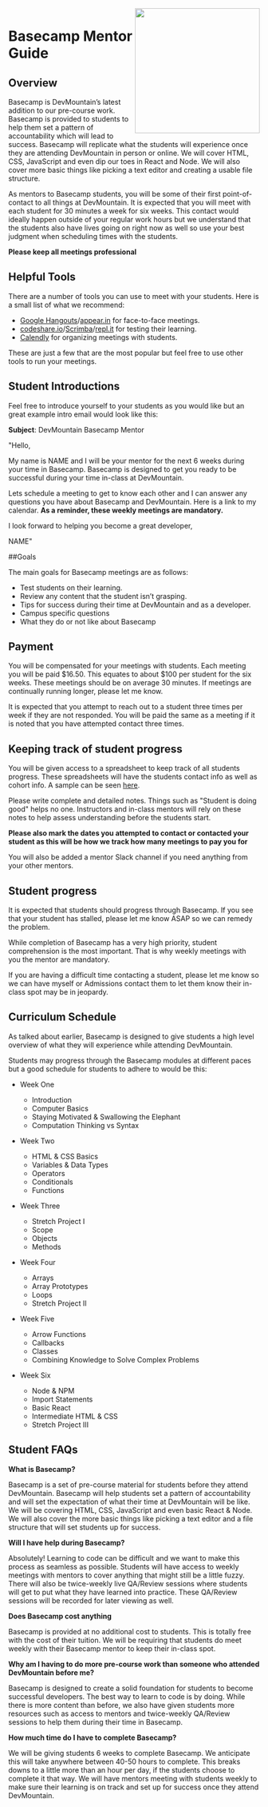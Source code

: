 <img src="https://devmounta.in/img/logowhiteblue.png" width="250" align="right">

# Basecamp Mentor Guide

## Overview

Basecamp is DevMountain’s latest addition to our pre-course work. Basecamp is provided to students to help them set a pattern of accountability which will lead to success. Basecamp will replicate what the students will experience once they are attending DevMountain in person or online. We will cover HTML, CSS, JavaScript and even dip our toes in React and Node. We will also cover more basic things like picking a text editor and creating a usable file structure.

As mentors to Basecamp students, you will be some of their first point-of-contact to all things at DevMountain. It is expected that you will meet with each student for 30 minutes a week for six weeks. This contact would ideally happen outside of your regular work hours but we understand that the students also have lives going on right now as well so use your best judgment when scheduling times with the students.

**Please keep all meetings professional**

## Helpful Tools

There are a number of tools you can use to meet with your students. Here is a small list of what we recommend:

* [Google Hangouts](https://hangouts.google.com/)/[appear.in](https://appear.in/) for face-to-face meetings.
* [codeshare.io](https://codeshare.io/)/[Scrimba](https://scrimba.com/)/[repl.it](https://repl.it/) for testing their learning.
* [Calendly](https://calendly.com/) for organizing meetings with students.

These are just a few that are the most popular but feel free to use other tools to run your meetings.

## Student Introductions

Feel free to introduce yourself to your students as you would like but an great example intro email would look like this:

**Subject**: DevMountain Basecamp Mentor

"Hello,

My name is NAME and I will be your mentor for the next 6 weeks during your time in Basecamp. Basecamp is designed to get you ready to be successful during your time in-class at DevMountain.

Lets schedule a meeting to get to know each other and I can answer any questions you have about Basecamp and DevMountain. Here is a link to my calendar. **As a reminder, these weekly meetings are mandatory.**

I look forward to helping you become a great developer,

NAME"

##Goals

The main goals for Basecamp meetings are as follows: 

* Test students on their learning.
* Review any content that the student isn’t grasping.
* Tips for success during their time at DevMountain and as a developer.
* Campus specific questions
* What they do or not like about Basecamp

## Payment

You will be compensated for your meetings with students. Each meeting you will be paid $16.50. This equates to about $100 per student for the six weeks. These meetings should be on average 30 minutes. If meetings are continually running longer, please let me know.

It is expected that you attempt to reach out to a student three times per week if they are not responded. You will be paid the same as a meeting if it is noted that you have attempted contact three times.

## Keeping track of student progress
You will be given access to a spreadsheet to keep track of all students progress. These spreadsheets will have the students contact info as well as cohort info. A sample can be seen [here](https://docs.google.com/spreadsheets/d/1wKKhIiDZirS-E0WreFyH3uHlXNae1MaD1BT9nvCkGd4/edit?usp=sharing).

Please write complete and detailed notes. Things such as "Student is doing good" helps no one. Instructors and in-class mentors will rely on these notes to help assess understanding before the students start.

**Please also mark the dates you attempted to contact or contacted your student as this will be how we track how many meetings to pay you for**

You will also be added a mentor Slack channel if you need anything from your other mentors.

## Student progress

It is expected that students should progress through Basecamp. If you see that your student has stalled, please let me know ASAP so we can remedy the problem.

While completion of Basecamp has a very high priority, student comprehension is the most important. That is why weekly meetings with you the mentor are mandatory.

If you are having a difficult time contacting a student, please let me know so we can have myself or Admissions contact them to let them know their in-class spot may be in jeopardy.

## Curriculum Schedule

As talked about earlier, Basecamp is designed to give students a high level overview of what they will experience while attending DevMountain.

Students may progress through the Basecamp modules at different paces but a good schedule for students to adhere to would be this:

* Week One
    * Introduction
    * Computer Basics
    * Staying Motivated & Swallowing the Elephant
    * Computation Thinking vs Syntax

* Week Two
    * HTML & CSS Basics
    * Variables & Data Types
    * Operators
    * Conditionals
    * Functions

* Week Three
    * Stretch Project I
    * Scope
    * Objects
    * Methods

* Week Four
    * Arrays
    * Array Prototypes
    * Loops
    * Stretch Project II

* Week Five
    * Arrow Functions
    * Callbacks
    * Classes
    * Combining Knowledge to Solve Complex Problems

* Week Six
    * Node & NPM
    * Import Statements
    * Basic React
    * Intermediate HTML & CSS
    * Stretch Project III

## Student FAQs
**What is Basecamp?**

Basecamp is a set of pre-course material for students before they attend DevMountain. Basecamp will help students set a pattern of accountability and will set the expectation of what their time at DevMountain will be like. We will be covering HTML, CSS, JavaScript and even basic React & Node. We will also cover the more basic things like picking a text editor and a file structure that will set students up for success.

**Will I have help during Basecamp?**

Absolutely! Learning to code can be difficult and we want to make this process as seamless as possible. Students will have access to weekly meetings with mentors to cover anything that might still be a little fuzzy. There will also be twice-weekly live QA/Review sessions where students will get to put what they have learned into practice. These QA/Review sessions will be recorded for later viewing as well.

**Does Basecamp cost anything**

Basecamp is provided at no additional cost to students. This is totally free with the cost of their tuition. We will be requiring that students do meet weekly with their Basecamp mentor to keep their in-class spot.

**Why am I having to do more pre-course work than someone who attended DevMountain before me?**

Basecamp is designed to create a solid foundation for students to become successful developers. The best way to learn to code is by doing. While there is more content than before, we also have given students more resources such as access to mentors and twice-weekly QA/Review sessions to help them during their time in Basecamp.

**How much time do I have to complete Basecamp?**

We will be giving students 6 weeks to complete Basecamp. We anticipate this will take anywhere between 40-50 hours to complete. This breaks downs to a little more than an hour per day, if the students choose to complete it that way. We will have mentors meeting with students weekly to make sure their learning is on track and set up for success once they attend DevMountain.
